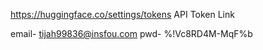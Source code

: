 https://huggingface.co/settings/tokens
API Token Link

email- tijah99836@insfou.com
pwd- %!Vc8RD4M-MqF%b